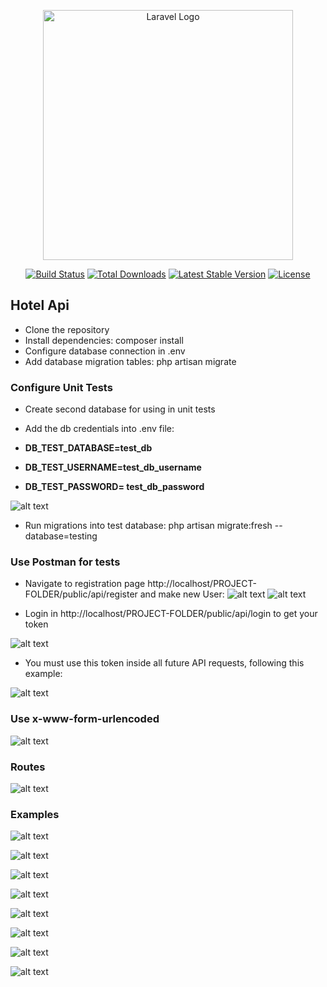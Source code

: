 <p align="center"><a href="https://laravel.com" target="_blank"><img src="https://raw.githubusercontent.com/laravel/art/master/logo-lockup/5%20SVG/2%20CMYK/1%20Full%20Color/laravel-logolockup-cmyk-red.svg" width="400" alt="Laravel Logo"></a></p>

<p align="center">
<a href="https://github.com/laravel/framework/actions"><img src="https://github.com/laravel/framework/workflows/tests/badge.svg" alt="Build Status"></a>
<a href="https://packagist.org/packages/laravel/framework"><img src="https://img.shields.io/packagist/dt/laravel/framework" alt="Total Downloads"></a>
<a href="https://packagist.org/packages/laravel/framework"><img src="https://img.shields.io/packagist/v/laravel/framework" alt="Latest Stable Version"></a>
<a href="https://packagist.org/packages/laravel/framework"><img src="https://img.shields.io/packagist/l/laravel/framework" alt="License"></a>
</p>

## Hotel Api

- Clone the repository
- Install dependencies: composer install
- Configure database connection in .env
- Add database migration tables:  php artisan migrate

### Configure Unit Tests
- Create second database for using in unit tests

- Add the db credentials into .env file:

- **DB_TEST_DATABASE=test_db**
- **DB_TEST_USERNAME=test_db_username**
- **DB_TEST_PASSWORD= test_db_password**

![alt text](public/hotel-api-pic/UnitTests.JPG)

- Run migrations into test database: php artisan migrate:fresh --database=testing

### Use Postman for tests

- Navigate to registration page http://localhost/PROJECT-FOLDER/public/api/register and make new User:
![alt text](public/hotel-api-pic/Rregistration-Step-1.JPG) 
![alt text](public/hotel-api-pic/Rregistration-Step-2.JPG) 

- Login in http://localhost/PROJECT-FOLDER/public/api/login to get your token

![alt text](public/hotel-api-pic/Login.JPG) 

- You must use this token inside all future API requests, following this example:

![alt text](public/hotel-api-pic/authorization.JPG) 

### Use x-www-form-urlencoded

![alt text](public/hotel-api-pic/WhenUsingPUT.JPG) 

### Routes

![alt text](public/hotel-api-pic/Routes.JPG) 

### Examples

![alt text](public/hotel-api-pic/ViewRoom.JPG) 

![alt text](public/hotel-api-pic/ViewBooking.JPG) 

![alt text](public/hotel-api-pic/ViewBooking1.JPG) 

![alt text](public/hotel-api-pic/ViewPayment.JPG)

![alt text](public/hotel-api-pic/ViewCustomer.JPG)

![alt text](public/hotel-api-pic/Room-add.JPG)
 
![alt text](public/hotel-api-pic/Room-add-token.JPG) 

![alt text](public/hotel-api-pic/StoreBooking.JPG) 